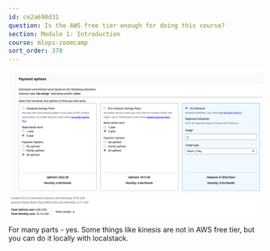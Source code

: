 ```yaml
---
id: ce2a690d31
question: Is the AWS free tier enough for doing this course?
section: Module 1: Introduction
course: mlops-zoomcamp
sort_order: 370
---
```


![Image](images/mlops-zoomcamp/image_8d8009df.png)

For many parts - yes. Some things like kinesis are not in AWS free tier, but you can do it locally with localstack.

